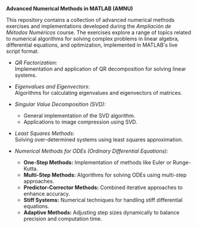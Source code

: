 **Advanced Numerical Methods in MATLAB (AMNU)**

This repository contains a collection of advanced numerical methods exercises and implementations developed during the *Ampliación de Métodos Numéricos* course. The exercises explore a range of topics related to numerical algorithms for solving complex problems in linear algebra, differential equations, and optimization, implemented in MATLAB's live script format.

- *QR Factorization:*  
  Implementation and application of QR decomposition for solving linear systems.

- *Eigenvalues and Eigenvectors:*  
  Algorithms for calculating eigenvalues and eigenvectors of matrices.

- *Singular Value Decomposition (SVD):*  
  - General implementation of the SVD algorithm.
  - Applications to image compression using SVD.

- *Least Squares Methods:*  
  Solving over-determined systems using least squares approximation.

- *Numerical Methods for ODEs (Ordinary Differential Equations):*  
  - **One-Step Methods:** Implementation of methods like Euler or Runge-Kutta.  
  - **Multi-Step Methods:** Algorithms for solving ODEs using multi-step approaches.  
  - **Predictor-Corrector Methods:** Combined iterative approaches to enhance accuracy.  
  - **Stiff Systems:** Numerical techniques for handling stiff differential equations.  
  - **Adaptive Methods:** Adjusting step sizes dynamically to balance precision and computation time.
